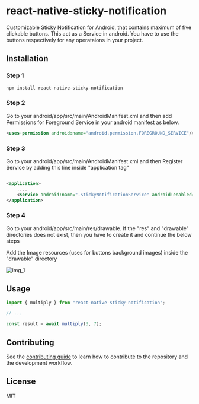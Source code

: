 # react-native-sticky-notification

Customizable Sticky Notification for Android, that contains maximum of five clickable buttons. This act as a Service in android. You have to use the buttons respectively for any operataions in your project.

## Installation

### Step 1
```sh
npm install react-native-sticky-notification
```
### Step 2
Go to your android/app/src/main/AndroidManifest.xml and then add Permissions for Foreground Service in your android manifest as below.
```xml
<uses-permission android:name="android.permission.FOREGROUND_SERVICE"/>    <!--   Add this   -->
```

### Step 3
Go to your android/app/src/main/AndroidManifest.xml and then Register Service by adding this line inside "application tag"
```xml

<application>
    ....
    <service android:name=".StickyNotificationService" android:enabled="true"/>   <!--   Add this   -->
</application>
```

### Step 4
Go to your android/app/src/main/res/drawable. If the "res" and "drawable" directories does not exist, then you have to create it and continue the below steps  

Add the Image resources (uses for buttons background images) inside the "drawable" directory

![img_1](https://user-images.githubusercontent.com/43330632/142827206-7066089e-62e8-49f1-a2d0-cda2e2bd4236.png)



## Usage

```js
import { multiply } from "react-native-sticky-notification";

// ...

const result = await multiply(3, 7);
```

## Contributing

See the [contributing guide](CONTRIBUTING.md) to learn how to contribute to the repository and the development workflow.

## License

MIT
